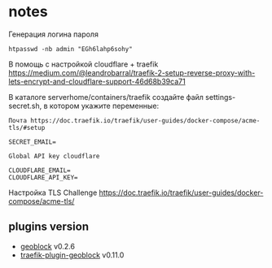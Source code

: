 # notes
Генерация логина пароля

    htpasswd -nb admin "EGh6lahp6sohy"

В помощь с настройкой cloudflare + traefik https://medium.com/@leandrobarral/traefik-2-setup-reverse-proxy-with-lets-encrypt-and-cloudflare-support-46d68b39ca71

В каталоге serverhome/containers/traefik создайте файл settings-secret.sh, в котором укажите переменные:

`Почта https://doc.traefik.io/traefik/user-guides/docker-compose/acme-tls/#setup`

    SECRET_EMAIL=

`Global API key cloudflare`

    CLOUDFLARE_EMAIL=
    CLOUDFLARE_API_KEY=

Настройка TLS Challenge https://doc.traefik.io/traefik/user-guides/docker-compose/acme-tls/

## plugins version

- [geoblock](https://github.com/PascalMinder/geoblock) v0.2.6
- [traefik-plugin-geoblock](https://github.com/nscuro/traefik-plugin-geoblock) v0.11.0
